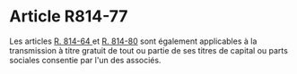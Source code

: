 # Article R814-77

<p>Les articles <a href='/code-de-commerce/partie-reglementaire/livre-viii-de-quelques-professions-reglementees/titre-ier-des-administrateurs-judiciaires-des-mandataires-judiciaires-et-des-experts-en-diagnostic-dentreprise/chapitre-iv-dispositions-communes/section-5-des-societes-dadministrateurs-judiciaires-et-de-mandataires-judiciaires/sous-section-1-dispositions-communes-aux-diverses-societes/paragraphe-1-de-la-constitution-de-linscription-sur-la-liste-des-statuts-et-de-limmatriculation/r814-64.md' title='Code de commerce - art. R814-64 (V)'>R. 814-64 </a>et <a href='/code-de-commerce/partie-reglementaire/livre-viii-de-quelques-professions-reglementees/titre-ier-des-administrateurs-judiciaires-des-mandataires-judiciaires-et-des-experts-en-diagnostic-dentreprise/chapitre-iv-dispositions-communes/section-5-des-societes-dadministrateurs-judiciaires-et-de-mandataires-judiciaires/sous-section-1-dispositions-communes-aux-diverses-societes/paragraphe-2-de-lorganisation-et-du-fonctionnement-de-la-societe/r814-80.md' title='Code de commerce - art. R814-80 (V)'>R. 814-80</a> sont également applicables à la transmission à titre gratuit de tout ou partie de ses titres de capital ou parts sociales consentie par l'un des associés.</p>